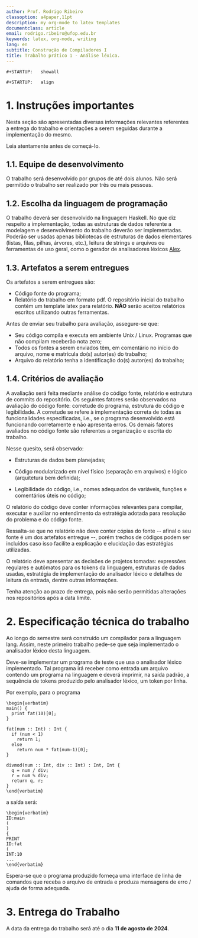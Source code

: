 ```yaml
---
author: Prof. Rodrigo Ribeiro
classoption: a4paper,11pt
description: my org-mode to latex templates
documentclass: article
email: rodrigo.ribeiro@ufop.edu.br
keywords: latex, org-mode, writing
lang: en
subtitle: Construção de Compiladores I
title: Trabalho prático 1 - Análise léxica.
---
```


```{=org}
#+STARTUP:   showall
```
```{=org}
#+STARTUP:   align
```
# 1. Instruções importantes

Nesta seção são apresentadas diversas informações relevantes referentes
a entrega do trabalho e orientações a serem seguidas durante a
implementação do mesmo.

Leia atentamente antes de começá-lo.

## 1.1. Equipe de desenvolvimento

O trabalho será desenvolvido por grupos de até dois alunos. Não será
permitido o trabalho ser realizado por três ou mais pessoas.

## 1.2. Escolha da linguagem de programação

O trabalho deverá ser desenvolvido na linguagem Haskell. No que diz
respeito a implementação, todas as estruturas de dados referente a
modelagem e desenvolvimento do trabalho deverão ser implementadas.
Poderão ser usadas apenas bibliotecas de estruturas de dados elementares
(listas, filas, pilhas, árvores, etc.), leitura de strings e arquivos ou
ferramentas de uso geral, como o gerador de analisadores léxicos
[Alex](https://haskell-alex.readthedocs.io/en/latest/).

## 1.3. Artefatos a serem entregues

Os artefatos a serem entregues são:

-   Código fonte do programa;
-   Relatório do trabalho em formato pdf. O repositório inicial do 
    trabalho contém um template latex para relatório. **NÃO** serão 
    aceitos relatórios escritos utilizando outras ferramentas.

Antes de enviar seu trabalho para avaliação, assegure-se que:

-   Seu código compila e executa em ambiente Unix / Linux. Programas que
    não compilam receberão nota zero;
-   Todos os fontes a serem enviados têm, em comentário no início do
    arquivo, nome e matrícula do(s) autor(es) do trabalho;
-   Arquivo do relatório tenha a identificação do(s) autor(es) do
    trabalho;

## 1.4. Critérios de avaliação

A avaliação será feita mediante análise do código fonte, relatório e
estrutura de commits do repositório. Os seguintes fatores serão
observados na avaliação do código fonte: corretude do programa,
estrutura do código e legibilidade. A corretude se refere à
implementação correta de todas as funcionalidades especificadas, i.e.,
se o programa desenvolvido está funcionando corretamente e não apresenta
erros. Os demais fatores avaliados no código fonte são referentes a
organização e escrita do trabalho.

Nesse quesito, será observado:

-   Estruturas de dados bem planejadas;

-   Código modularizado em nível físico (separação em arquivos) e lógico
    (arquitetura bem definida);

-   Legibilidade do código, i.e., nomes adequados de variáveis, funções
    e comentários úteis no código;

O relatório do código deve conter informações relevantes para compilar,
executar e auxiliar no entendimento da estratégia adotada para resolução
do problema e do código fonte.

Ressalta-se que no relatório não deve conter cópias do fonte -- afinal o
seu fonte é um dos artefatos entregue --, porém trechos de códigos podem
ser incluídos caso isso facilite a explicação e elucidação das
estratégias utilizadas.

O relatório deve apresentar as decisões de projetos tomadas: expressões
regulares e autômatos para os tokens da linguagem, estruturas de dados
usadas, estratégia de implementação do analisador léxico e detalhes de
leitura da entrada, dentre outras informações.

Tenha atenção ao prazo de entrega, pois não serão permitidas alterações
nos repositórios após a data limite.

# 2. Especificação técnica do trabalho

Ao longo do semestre será construído um compilador para a linguagem
lang. Assim, neste primeiro trabalho pede-se que seja implementado o
analisador léxico desta linguagem.

Deve-se implementar um programa de teste que usa o analisador léxico
implementado. Tal programa irá receber como entrada um arquivo contendo
um programa na linguagem e deverá imprimir, na saída padrão, a sequência
de tokens produzido pelo analisador léxico, um token por linha.

Por exemplo, para o programa

```{=latex}
\begin{verbatim}
main() {
  print fat(10)[0];
}

fat(num :: Int) : Int {
  if (num < 1)
    return 1;
  else
    return num * fat(num-1)[0];
}

divmod(num :: Int, div :: Int) : Int, Int {
  q = num / div;
  r = num % div;
  return q, r;
}
\end{verbatim}
```
a saída será:

```{=latex}
\begin{verbatim}
ID:main
(
)
{
PRINT
ID:fat
(
INT:10
...
\end{verbatim}
```
Espera-se que o programa produzido forneça uma interface de linha de
comandos que receba o arquivo de entrada e produza mensagens de erro /
ajuda de forma adequada.

# 3. Entrega do Trabalho

A data da entrega do trabalho será até o dia **11 de agosto de 2024**.
